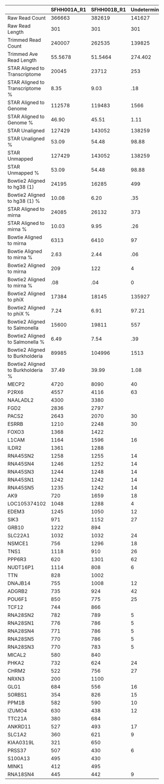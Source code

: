 |    | SFHH001A_R1 | SFHH001B_R1 | Undetermined_R1 |
| --- | --- | --- | --- |
| Raw Read Count | 366663 | 382619 | 141627 |
| Raw Read Length | 301 | 301 | 301 |
| Trimmed Read Count | 240007 | 262535 | 139825 |
| Trimmed Ave Read Length | 55.5678 | 51.5464 | 274.402 |
| STAR Aligned to Transcriptome | 20045 | 23712 | 253 |
| STAR Aligned to Transcriptome % | 8.35 | 9.03 | .18 |
| STAR Aligned to Genome | 112578 | 119483 | 1566 |
| STAR Aligned to Genome % | 46.90 | 45.51 | 1.11 |
| STAR Unaligned | 127429 | 143052 | 138259 |
| STAR Unaligned % | 53.09 | 54.48 | 98.88 |
| STAR Unmapped | 127429 | 143052 | 138259 |
| STAR Unmapped % | 53.09 | 54.48 | 98.88 |
| Bowtie2 Aligned to hg38 (1) | 24195 | 16285 | 499 |
| Bowtie2 Aligned to hg38 (1) % | 10.08 | 6.20 | .35 |
| STAR Aligned to mirna | 24085 | 26132 | 373 |
| STAR Aligned to mirna % | 10.03 | 9.95 | .26 |
| Bowtie Aligned to mirna | 6313 | 6410 | 97 |
| Bowtie Aligned to mirna % | 2.63 | 2.44 | .06 |
| Bowtie2 Aligned to mirna | 209 | 122 | 4 |
| Bowtie2 Aligned to mirna % | .08 | .04 | 0 |
| Bowtie2 Aligned to phiX | 17384 | 18145 | 135927 |
| Bowtie2 Aligned to phiX % | 7.24 | 6.91 | 97.21 |
| Bowtie2 Aligned to Salmonella | 15600 | 19811 | 557 |
| Bowtie2 Aligned to Salmonella % | 6.49 | 7.54 | .39 |
| Bowtie2 Aligned to Burkholderia | 89985 | 104996 | 1513 |
| Bowtie2 Aligned to Burkholderia % | 37.49 | 39.99 | 1.08 |
| MECP2 | 4720 | 8090 | 40 |
| P2RX6 | 4557 | 4116 | 63 |
| NAALADL2 | 4300 | 3380 |  |
| FGD2 | 2836 | 2797 |  |
| PACS2 | 2643 | 2070 | 30 |
| ESRRB | 1210 | 2248 | 30 |
| FOXO3 | 1368 | 1422 |  |
| L1CAM | 1164 | 1596 | 16 |
| ILDR2 | 1361 | 1288 |  |
| RNA45SN2 | 1258 | 1255 | 14 |
| RNA45SN4 | 1246 | 1252 | 14 |
| RNA45SN3 | 1244 | 1248 | 14 |
| RNA45SN1 | 1242 | 1242 | 14 |
| RNA45SN5 | 1235 | 1242 | 14 |
| AK9 | 720 | 1659 | 18 |
| LOC105374102 | 1048 | 1288 | 4 |
| EDEM3 | 1245 | 1050 | 12 |
| SIK3 | 971 | 1152 | 27 |
| GRB10 | 1222 | 894 |  |
| SLC22A1 | 1032 | 1032 | 24 |
| NSMCE1 | 756 | 1296 | 18 |
| TNS1 | 1118 | 910 | 26 |
| PPP6R3 | 620 | 1301 | 62 |
| NUDT16P1 | 1114 | 808 | 6 |
| TTN | 828 | 1002 |  |
| DNAJB14 | 755 | 1008 | 12 |
| ADGRB2 | 735 | 924 | 42 |
| POU6F1 | 850 | 775 | 25 |
| TCF12 | 744 | 866 |  |
| RNA28SN2 | 782 | 789 | 5 |
| RNA28SN1 | 776 | 786 | 5 |
| RNA28SN4 | 771 | 786 | 5 |
| RNA28SN5 | 770 | 786 | 5 |
| RNA28SN3 | 770 | 783 | 5 |
| MICAL2 | 580 | 840 |  |
| PHKA2 | 732 | 624 | 24 |
| CHRM2 | 522 | 756 | 27 |
| NRXN3 | 200 | 1100 |  |
| GLG1 | 684 | 556 | 16 |
| SORBS1 | 354 | 826 | 15 |
| PPM1B | 582 | 590 | 10 |
| IZUMO4 | 630 | 438 | 12 |
| TTC21A | 380 | 684 |  |
| ANKRD11 | 527 | 493 | 17 |
| SLC1A2 | 360 | 621 | 9 |
| KIAA0319L | 321 | 650 |  |
| PRSS37 | 507 | 430 | 6 |
| S100A13 | 495 | 430 |  |
| MINK1 | 412 | 495 |  |
| RNA18SN4 | 445 | 442 | 9 |
